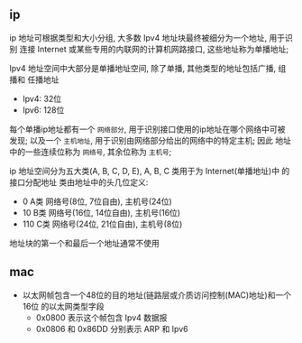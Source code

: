 

## ip
ip 地址可根据类型和大小分组, 大多数 Ipv4 地址块最终被细分为一个地址, 用于识别
连接  Internet 或某些专用的内联网的计算机网路接口, 这些地址称为单播地址;

Ipv4 地址空间中大部分是单播地址空间, 除了单播, 其他类型的地址包括广播, 组播和
任播地址
- Ipv4: 32位
- Ipv6: 128位

每个单播ip地址都有一个 `网络部分`, 用于识别接口使用的ip地址在哪个网络中可被
发现; 以及一个 `主机地址`, 用于识别由网络部分给出的网络中的特定主机; 因此
地址中的一些连续位称为 `网络号`, 其余位称为 `主机号`;

ip 地址空间分为五大类(A, B, C, D, E), A, B, C 类用于为 Internet(单播地址)中
的接口分配地址 
类由地址中的头几位定义: 
- 0   A类 网络号(8位, 7位自由), 主机号(24位)
- 10  B类 网络号(16位, 14位自由), 主机号(16位)
- 110 C类 网络号(24位, 21位自由), 主机号(8位)

地址块的第一个和最后一个地址通常不使用


## mac
- 以太网帧包含一个48位的目的地址(链路层或介质访问控制(MAC)地址)和一个16位
	的以太网类型字段
	- 0x0800 表示这个帧包含 Ipv4 数据报
	- 0x0806 和 0x86DD 分别表示 ARP 和 Ipv6

